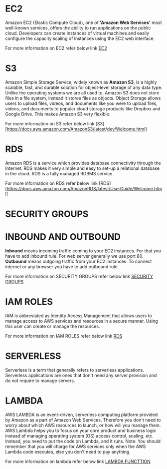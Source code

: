 # EC2
Amazon EC2 (Elastic Compute Cloud), one of **'Amazon Web Services'** most well-known services, offers the ability to run 
applications on the public cloud. Developers can create instances of virtual machines and easily configure the capacity scaling of 
instances using the EC2 web interface.

For more information on EC2 refer below link
[EC2](https://docs.aws.amazon.com/AWSEC2/latest/UserGuide/concepts.html)

# S3
Amazon Simple Storage Service, widely known as **Amazon S3**, is a highly scalable, fast, and durable solution for object-level 
storage of any data type. Unlike the operating systems we are all used to, Amazon S3 does not store files in a file system, instead it 
stores files as objects. Object Storage allows users to upload files, videos, and documents like you were to upload files, videos, 
and documents to popular cloud storage products like Dropbox and Google Drive. This makes Amazon S3 very flexible.


For more information on S3 refer below link
[S3][https://docs.aws.amazon.com/AmazonS3/latest/dev/Welcome.html]

# RDS
Amazon RDS is a service which provides database connectivity through the Internet. RDS makes it very simple and easy to set-up 
a relational database in the cloud. RDS is a fully managed RDBMS service.



For more information on RDS refer below link
[RDS][https://docs.aws.amazon.com/AmazonRDS/latest/UserGuide/Welcome.html]

# SECURITY GROUPS
# INBOUND AND OUTBOUND
**Inbound** means incoming traffic coming to your EC2 instances. For that you have to add inbound rule. For web server generally we use 
port 80.
**Outbound** means outgoing traffic from your EC2 instances. To connect internet or any browser you have to add outbound rule.


For more information on SECURITY GROUPS refer below link
[SECURITY GROUPS](https://docs.aws.amazon.com/vpc/latest/userguide/VPC_SecurityGroups.html)

# IAM ROLES
IAM is abbreviated as Identity Access Management that allows users to manage access to AWS services and resources in a secure manner. 
Using this user can create or manage the resources.


For more information on IAM ROLES refer below link
[RDS](https://docs.amazonaws.cn/en_us/IAM/latest/UserGuide/id_roles_use.html)

# SERVERLESS
Serverless is a term that generally refers to serverless applications. Serverless applications are ones that don't need any server 
provision and do not require to manage servers.
   
# LAMBDA
AWS LAMBDA is an event-driven, serverless computing platform provided by Amazon as a part of Amazon Web Services. Therefore you don't need to worry about which AWS resources to launch, or how will you manage them. 
AWS Lambda helps you to focus on your core product and business logic instead of managing operating system (OS) access control,
scaling, etc. Instead, you need to put the code on Lambda, and it runs.
Note: You should remember that you will charge for AWS services only when the AWS Lambda code executes, else you don't need to pay 
anything.

For more information on lambda refer below link
[LAMBDA FUNCTTION](https://docs.aws.amazon.com/lambda/latest/dg/welcome.html)
